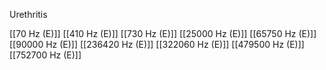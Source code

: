 Urethritis

[[70 Hz (E)]]
[[410 Hz (E)]]
[[730 Hz (E)]]
[[25000 Hz (E)]]
[[65750 Hz (E)]]
[[90000 Hz (E)]]
[[236420 Hz (E)]]
[[322060 Hz (E)]]
[[479500 Hz (E)]]
[[752700 Hz (E)]]